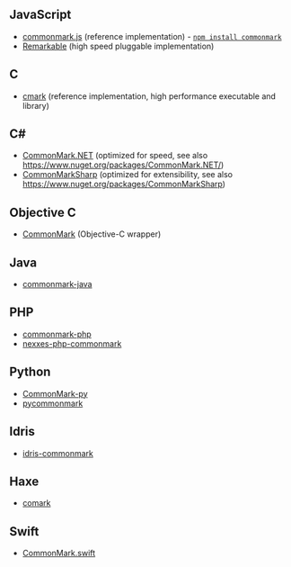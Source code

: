 ## JavaScript

- [commonmark.js](https://github.com/jgm/CommonMark) (reference
  implementation) - [`npm install commonmark`](https://www.npmjs.org/package/commonmark)
- [Remarkable](https://github.com/jonschlinkert/remarkable) (high speed
  pluggable implementation)

## C

- [cmark](https://github.com/jgm/CommonMark) (reference
  implementation, high performance executable and library)

## C# ##

- [CommonMark.NET](https://github.com/Knagis/CommonMark.NET) (optimized
  for speed, see also https://www.nuget.org/packages/CommonMark.NET/)
- [CommonMarkSharp](https://github.com/Knagis/CommonMarkSharp)
  (optimized for extensibility, see also
  https://www.nuget.org/packages/CommonMarkSharp)


## Objective C

- [CommonMark](https://github.com/Eonil/CommonMark) (Objective-C
  wrapper)

## Java

- [commonmark-java](https://github.com/armstnp/commonmark-java)

## PHP

- [commonmark-php](https://github.com/colinodell/commonmark-php)
- [nexxes-php-commonmark](https://github.com/dennisbirkholz/nexxes-php-commonmark)

## Python

- [CommonMark-py](https://github.com/rolandshoemaker/CommonMark-py)
- [pycommonmark](https://github.com/bpabel/pycommonmark)

## Idris

- [idris-commonmark](https://github.com/soimort/idris-commonmark)

## Haxe

- [comark](https://github.com/ConstNW/comark)

## Swift

- [CommonMark.swift](https://github.com/bnickel/CommonMark.swift)

